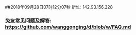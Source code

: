 ##2018年09月28日07时12分07秒 新址: 142.93.156.228
### 兔友常见问题及解答: https://github.com/wanggonging/d/blob/w/FAQ.md
